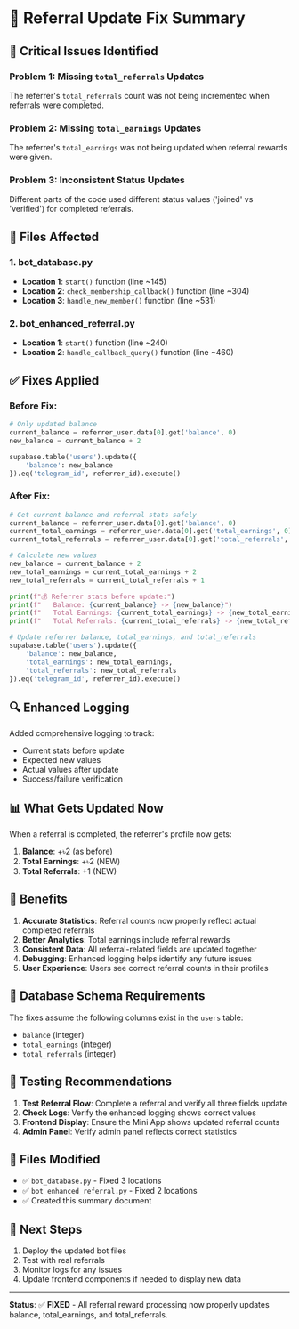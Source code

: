 # 🔗 Referral Update Fix Summary

## 🚨 **Critical Issues Identified**

### **Problem 1: Missing `total_referrals` Updates**
The referrer's `total_referrals` count was not being incremented when referrals were completed.

### **Problem 2: Missing `total_earnings` Updates**
The referrer's `total_earnings` was not being updated when referral rewards were given.

### **Problem 3: Inconsistent Status Updates**
Different parts of the code used different status values ('joined' vs 'verified') for completed referrals.

## 📍 **Files Affected**

### **1. bot_database.py**
- **Location 1**: `start()` function (line ~145)
- **Location 2**: `check_membership_callback()` function (line ~304)  
- **Location 3**: `handle_new_member()` function (line ~531)

### **2. bot_enhanced_referral.py**
- **Location 1**: `start()` function (line ~240)
- **Location 2**: `handle_callback_query()` function (line ~460)

## ✅ **Fixes Applied**

### **Before Fix:**
```python
# Only updated balance
current_balance = referrer_user.data[0].get('balance', 0)
new_balance = current_balance + 2

supabase.table('users').update({
    'balance': new_balance
}).eq('telegram_id', referrer_id).execute()
```

### **After Fix:**
```python
# Get current balance and referral stats safely
current_balance = referrer_user.data[0].get('balance', 0)
current_total_earnings = referrer_user.data[0].get('total_earnings', 0)
current_total_referrals = referrer_user.data[0].get('total_referrals', 0)

# Calculate new values
new_balance = current_balance + 2
new_total_earnings = current_total_earnings + 2
new_total_referrals = current_total_referrals + 1

print(f"💰 Referrer stats before update:")
print(f"   Balance: {current_balance} -> {new_balance}")
print(f"   Total Earnings: {current_total_earnings} -> {new_total_earnings}")
print(f"   Total Referrals: {current_total_referrals} -> {new_total_referrals}")

# Update referrer balance, total_earnings, and total_referrals
supabase.table('users').update({
    'balance': new_balance,
    'total_earnings': new_total_earnings,
    'total_referrals': new_total_referrals
}).eq('telegram_id', referrer_id).execute()
```

## 🔍 **Enhanced Logging**

Added comprehensive logging to track:
- Current stats before update
- Expected new values
- Actual values after update
- Success/failure verification

## 📊 **What Gets Updated Now**

When a referral is completed, the referrer's profile now gets:

1. **Balance**: +৳2 (as before)
2. **Total Earnings**: +৳2 (NEW)
3. **Total Referrals**: +1 (NEW)

## 🎯 **Benefits**

1. **Accurate Statistics**: Referral counts now properly reflect actual completed referrals
2. **Better Analytics**: Total earnings include referral rewards
3. **Consistent Data**: All referral-related fields are updated together
4. **Debugging**: Enhanced logging helps identify any future issues
5. **User Experience**: Users see correct referral counts in their profiles

## 🔧 **Database Schema Requirements**

The fixes assume the following columns exist in the `users` table:
- `balance` (integer)
- `total_earnings` (integer) 
- `total_referrals` (integer)

## 🚀 **Testing Recommendations**

1. **Test Referral Flow**: Complete a referral and verify all three fields update
2. **Check Logs**: Verify the enhanced logging shows correct values
3. **Frontend Display**: Ensure the Mini App shows updated referral counts
4. **Admin Panel**: Verify admin panel reflects correct statistics

## 📝 **Files Modified**

- ✅ `bot_database.py` - Fixed 3 locations
- ✅ `bot_enhanced_referral.py` - Fixed 2 locations
- ✅ Created this summary document

## 🔄 **Next Steps**

1. Deploy the updated bot files
2. Test with real referrals
3. Monitor logs for any issues
4. Update frontend components if needed to display new data

---

**Status**: ✅ **FIXED** - All referral reward processing now properly updates balance, total_earnings, and total_referrals.
